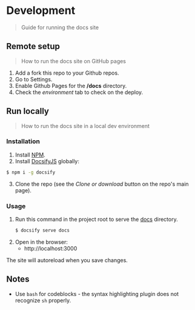 # Development
> Guide for running the docs site


## Remote setup
> How to run the docs site on GitHub pages

1. Add a fork this repo to your Github repos.
2. Go to Settings.
3. Enable Github Pages for the **/docs** directory.
4. Check the _environment_ tab to check on the deploy.


## Run locally
> How to run the docs site in a local dev environment


### Installation

1. Install [NPM](https://npmjs.com/).
2. Install [DocsifyJS](https://docsify.js.org/) globally:
  ```sh
  $ npm i -g docsify
  ```
3. Clone the repo (see the _Clone or download_ button on the repo's main page).


### Usage

1. Run this command in the project root to serve the [docs](/docs) directory.
    ```sh
    $ docsify serve docs
    ```
2. Open in the browser:
    - http://localhost:3000

The site will autoreload when you save changes.


## Notes

- Use `bash` for codeblocks - the syntax highlighting plugin does not recognize `sh` properly.
